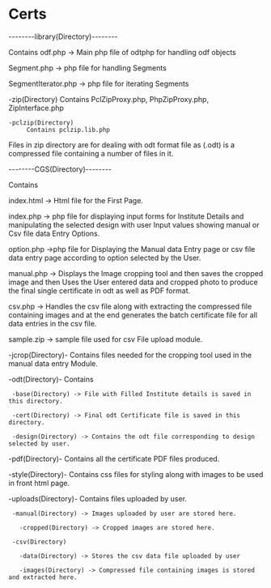 Certs
=====
--------library(Directory)-------- 

Contains 
odf.php -> Main php file of odtphp for handling odf objects

Segment.php -> php file for handling Segments

SegmentIterator.php -> php file for iterating Segments

  -zip(Directory)
	Contains PclZipProxy.php, PhpZipProxy.php, ZipInterface.php 

	-pclzip(Directory)
	     Contains pclzip.lib.php
Files in zip directory are for dealing with odt format file 
as (.odt)  is a compressed file containing a number of files in it.

--------CGS(Directory)--------

Contains 

index.html -> Html file for the First Page.

index.php -> php file for displaying input forms for Institute Details 
	     and manipulating the selected design with user Input values
	     showing manual or Csv file data Entry Options.

option.php ->php file for Displaying the Manual data Entry page or csv file
	    data entry page according to option selected by the User.

manual.php -> Displays the Image cropping tool and then saves the cropped
	      image and then Uses the User entered data and cropped photo
	      to produce the final single certificate in odt as well as PDF format.

csv.php -> Handles the csv file along with extracting the compressed file containing
	   images and at the end generates the batch certificate file for all data 
	   entries in the csv file.

sample.zip -> sample file used for csv File upload module.
  
  -jcrop(Directory)-
    Contains files needed for the cropping tool used in the manual data entry Module.

  -odt(Directory)-
   Contains
     
     -base(Directory) -> File with Filled Institute details is saved in this directory.
     
     -cert(Directory) -> Final odt Certificate file is saved in this directory.
     
     -design(Directory) -> Contains the odt file corresponding to design selected by user.

  -pdf(Directory)-
    Contains all the certificate PDF files produced.

  -style(Directory)-
	  Contains css files for styling along with images to be used in front html page.

  -uploads(Directory)-
	  Contains files uploaded by user.
	  
     -manual(Directory) -> Images uploaded by user are stored here.
       
       -cropped(Directory) -> Cropped images are stored here.
     
     -csv(Directory)
       
       -data(Directory) -> Stores the csv data file uploaded by user
       
       -images(Directory) -> Compressed file containing images is stored and extracted here.
